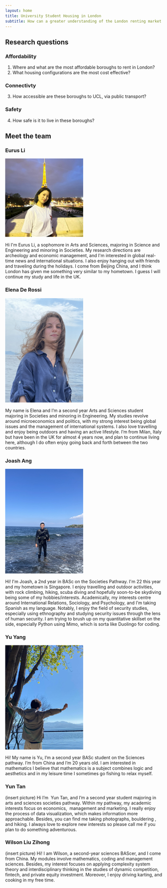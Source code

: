 ```yaml
---
layout: home
title: University Student Housing in London
subtitle: How can a greater understanding of the London renting market better inform students’ decision-making when looking for accommodation?
---
```

## Research questions

### Affordability
1. Where and what are the most affordable boroughs to rent in London?
2. What housing configurations are the most cost effective?

### Connectivty
3. How accessible are these boroughs to UCL, via public transport?

### Safety
4. How safe is it to live in these boroughs?

## Meet the team


### Eurus Li
<img src="img/PHOTO-2023-12-12-15-38-16.jpg" alt="Image Alt Text" width="250" />

Hi I'm Eurus Li, a sophomore in Arts and Sciences, majoring in Science and Engineering and minoring in Societies. My research directions are archeology and economic management, and I'm interested in global real-time news and international situations. I also enjoy hanging out with friends and traveling during the holidays. I come from Beijing China, and I think London has given me something very similar to my hometown. I guess I will continue my study and life in the UK.

### Elena De Rossi
<img src="img/IMG_6865.jpeg" alt="Image Alt Text" width="250" />

My name is Elena and I’m a second year Arts and Sciences student majoring in Societies and minoring in Engineering. My studies revolve around microeconomics and politics, with my strong interest being global issues and the management of international systems. I also love travelling and enjoy being outdoors and having an active lifestyle. I’m from Milan, Italy but have been in the UK for almost 4 years now, and plan to continue living here, although I do often enjoy going back and forth between the two countries.

### Joash Ang
<img src="img/Joash.jpeg" alt="Image Alt Text" width="250" />

Hi! I'm Joash, a 2nd year in BASc on the Societies Pathway. I'm 22 this year and my hometown is Singapore. I enjoy travelling and outdoor activities, with rock climbing, hiking, scuba diving and hopefully soon-to-be skydiving being some of my hobbies/interests. Academically, my interests centre around International Relations, Sociology, and Psychology, and I'm taking Spanish as my language. Notably, I enjoy the field of security studies, especially using ethnography and studying security issues through the lens of human security. I am trying to brush up on my quantitative skillset on the side, especially Python using Mimo, which is sorta like Duolingo for coding.

### Yu Yang
<img src="img/PHOTO-2023-12-23-01-27-57.jpg" alt="Image Alt Text" width="250" />

Hi! My name is Yu, I’m a second year BASc student on the Sciences pathway. I’m from China and l’m 20 years old. l am interested in mathematics l believe that mathematics is a subject combines logic and aesthetics and in my leisure time I sometimes go fishing to relax myself.

### Yun Tan
(insert picture)
Hi I’m  Yun Tan, and I’m a second year student majoring in arts and sciences societies pathway. Within my pathway, my academic interests focus on economics,  management and marketing. I really enjoy the process of data visualization, which makes information more approachable. Besides, you can find me taking photographs, bouldering , and hiking. I always love to explore new interests so please call me if you plan to do something adventurous.

### Wilson Liu Zihong
(insert picture)
Hi! I am Wilson, a second-year sciences BAScer, and I come from China. My modules involve mathematics, coding and management sciences. Besides, my interest focuses on applying complexity system theory and interdisciplinary thinking in the studies of dynamic competition, fintech, and private equity investment. Moreover, I enjoy driving karting, and cooking in my free time.

